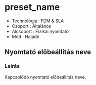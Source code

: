 # preset\_name

* Technológia : FDM & SLA
* Csoport :  Általános
* Alcsoport :  Fizikai nyomtató
* Mód : Haladó

## Nyomtató előbeállítás neve

### Leírás

Kapcsolódó nyomtató előbeállítás neve.

